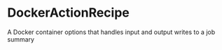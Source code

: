 # DockerActionRecipe
A Docker container options that handles input and output writes to a job summary

